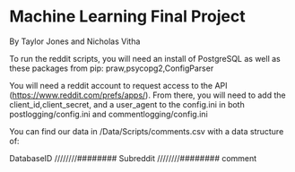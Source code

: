 # Machine Learning Final Project
By Taylor Jones and Nicholas Vitha

To run the reddit scripts, you will need an install of PostgreSQL as well as these packages from pip:
praw,psycopg2,ConfigParser

You will need a reddit account to request access to the API (https://www.reddit.com/prefs/apps/). From there, you will need to add the client_id,client_secret, and a user_agent to the config.ini in both postlogging/config.ini and commentlogging/config.ini

You can find our data in /Data/Scripts/comments.csv with a data structure of:

DatabaseID ////////######## Subreddit ////////######## comment
